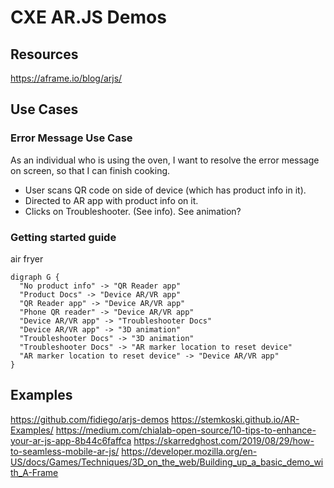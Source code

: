 # CXE AR.JS Demos

## Resources

https://aframe.io/blog/arjs/

## Use Cases

### Error Message Use Case

As an individual who is using the oven, I want to resolve the error message on screen, so that I can finish cooking.

- User scans QR code on side of device (which has product info in it).
- Directed to AR app with product info on it.
- Clicks on Troubleshooter. (See info). See animation?

### Getting started guide

air fryer

```graphviz
digraph G {
  "No product info" -> "QR Reader app"
  "Product Docs" -> "Device AR/VR app"
  "QR Reader app" -> "Device AR/VR app"
  "Phone QR reader" -> "Device AR/VR app"
  "Device AR/VR app" -> "Troubleshooter Docs"
  "Device AR/VR app" -> "3D animation"
  "Troubleshooter Docs" -> "3D animation"
  "Troubleshooter Docs" -> "AR marker location to reset device"
  "AR marker location to reset device" -> "Device AR/VR app"
}
```

## Examples

https://github.com/fidiego/arjs-demos
https://stemkoski.github.io/AR-Examples/
https://medium.com/chialab-open-source/10-tips-to-enhance-your-ar-js-app-8b44c6faffca
https://skarredghost.com/2019/08/29/how-to-seamless-mobile-ar-js/
https://developer.mozilla.org/en-US/docs/Games/Techniques/3D_on_the_web/Building_up_a_basic_demo_with_A-Frame
